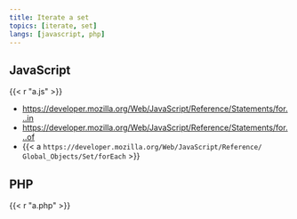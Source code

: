 ```yaml
---
title: Iterate a set
topics: [iterate, set]
langs: [javascript, php]
---
```


## JavaScript

{{< r "a.js" >}}

- <https://developer.mozilla.org/Web/JavaScript/Reference/Statements/for...in>
- <https://developer.mozilla.org/Web/JavaScript/Reference/Statements/for...of>
- {{< a `https://developer.mozilla.org/Web/JavaScript/Reference/
   Global_Objects/Set/forEach` >}}

## PHP

{{< r "a.php" >}}
